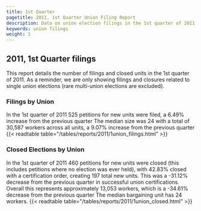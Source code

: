 ```yaml
---
title: 1st Quarter
pagetitle: 2011, 1st Quarter Union Filing Report
description: Data on union election filings in the 1st quarter of 2011
keywords: union filings
weight: 1
---
```


## 2011, 1st Quarter filings

This report details the number of filings and closed units in the 1st quarter of 2011. As a reminder, we are only showing filings and closures related to single union elections (rare multi-union elections are excluded).

### Filings by Union
In the 1st quarter of 2011 525 petitions for new units were filed, a 6.49% increase from the previous quarter The median size was 24 with a total of 30,587 workers across all units, a 9.07% increase from the previous quarter
{{< readtable table="/tables/reports/2011/1union_filings.html" >}}

### Closed Elections by Union
In the 1st quarter of 2011 460 petitions for new units were closed (this includes petitions where no election was ever held), with 42.83% closed with a certification order, creating 197 total new units. This was a -31.12% decrease from the previous quarter in successful union certifications. Overall this represents approximately 13,053 workers, which is a -34.61% decrease from the previous quarter The median bargaining unit has 24 workers.
{{< readtable table="/tables/reports/2011/1union_closed.html" >}}
